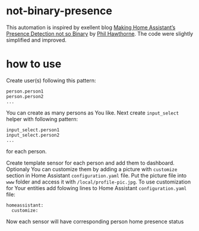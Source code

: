 # not-binary-presence
This automation is inspired by exellent blog [Making Home Assistant’s Presence Detection not so Binary](https://philhawthorne.com/making-home-assistants-presence-detection-not-so-binary/) by [Phil Hawthorne](https://philhawthorne.com/). The code were slightly simplified and improved. 

# how to use
<p>Create user(s) following this pattern:

```
person.person1
person.person2
...
```

You can create as many persons as You like.
Next create `input_select` helper with following pattern:

```
input_select.person1
input_select.person2
...
```

for each person. 

Create template sensor for each person and add them to dashboard. Optionaly You can customize them by adding a picture with `customize` section in Home Assistant `configuration.yaml` file. Put the picture file into `www` folder and access it with `/local/profile-pic.jpg`. To use customization for Your entities add folowing lines to Home Assistant `configuration.yaml` file:

```
homeassistant:
  customize:
```

Now each sensor will have corresponding person home presence status
